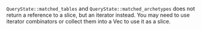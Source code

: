 `QueryState::matched_tables` and `QueryState::matched_archetypes` does not return a reference to a slice, but an iterator instead. You may need to use iterator combinators or collect them into a Vec to use it as a slice.
